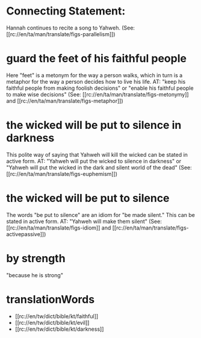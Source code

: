 # Connecting Statement:

Hannah continues to recite a song to Yahweh. (See: [[rc://en/ta/man/translate/figs-parallelism]])

# guard the feet of his faithful people

Here "feet" is a metonym for the way a person walks, which in turn is a metaphor for the way a person decides how to live his life. AT: "keep his faithful people from making foolish decisions" or "enable his faithful people to make wise decisions" (See: [[rc://en/ta/man/translate/figs-metonymy]] and [[rc://en/ta/man/translate/figs-metaphor]])

# the wicked will be put to silence in darkness

This polite way of saying that Yahweh will kill the wicked can be stated in active form. AT: "Yahweh will put the wicked to silence in darkness" or "Yahweh will put the wicked in the dark and silent world of the dead" (See: [[rc://en/ta/man/translate/figs-euphemism]])

# the wicked will be put to silence

The words "be put to silence" are an idiom for "be made silent." This can be stated in active form. AT: "Yahweh will make them silent" (See: [[rc://en/ta/man/translate/figs-idiom]] and [[rc://en/ta/man/translate/figs-activepassive]])

# by strength

"because he is strong"

# translationWords

* [[rc://en/tw/dict/bible/kt/faithful]]
* [[rc://en/tw/dict/bible/kt/evil]]
* [[rc://en/tw/dict/bible/kt/darkness]]